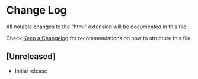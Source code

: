 # Change Log

All notable changes to the "html" extension will be documented in this file.

Check [Keep a Changelog](http://keepachangelog.com/) for recommendations on how to structure this file.

## [Unreleased]

- Initial release